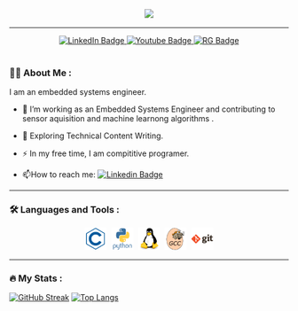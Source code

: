 <div id="header" align="center">
  <img src="https://media.giphy.com/media/3o85xC8sdW7vmG6bRe/giphy.gif">
</div>

---

<div id="badges" align="center">
  <a href="https://www.linkedin.com/in/fathi-mahdi-a4a4bb14b">
    <img src="https://img.shields.io/badge/LinkedIn-blue?style=for-the-badge&logo=linkedin&logoColor=white" alt="LinkedIn Badge"/>
  </a>
  <a href="https://www.youtube.com/channel/UCsDkG3pd7UkyxDf4hFfBevw/featured">
    <img src="https://img.shields.io/badge/YouTube-red?style=for-the-badge&logo=youtube&logoColor=white" alt="Youtube Badge"/>
  </a>
  <a href="https://www.researchgate.net/profile/Fathi-Mahdi-Elsiddig-Haroun">
    <img src="https://img.shields.io/badge/Researchgate-green?style=for-the-badge&logoColor=white" alt="RG Badge"/>
  </a>
</div>

<div id="veiw" align="center">
<img src="https://komarev.com/ghpvc/?username=FathiMahdi&style=flat-square&color=blue" alt=""/>
</div>


### :man_technologist: About Me :

I am an embedded systems engineer.

- :telescope: I’m working as an Embedded Systems Engineer and contributing to sensor aquisition and machine learnong algorithms .

- :seedling: Exploring Technical Content Writing.

- :zap: In my free time, I am compititive programer.

- :mailbox:How to reach me: [![Linkedin Badge](https://img.shields.io/badge/-FATHI-blue?style=flat&logo=Linkedin&logoColor=white)](https://www.linkedin.com/in/fathi-mahdi-a4a4bb14b)
 
---

### :hammer_and_wrench: Languages and Tools :
<div id="languages" align="center">
  <img src="https://github.com/devicons/devicon/blob/master/icons/c/c-line.svg" title="C" alt="C" width="40" height="40">&nbsp;
  <img src="https://github.com/devicons/devicon/blob/master/icons/python/python-original-wordmark.svg" title="python" alt="python" width="40" height="40">&nbsp;
  <img src="https://github.com/devicons/devicon/blob/master/icons/linux/linux-original.svg" title="ubuntu" alt="ubuntu" width="40" height="40">&nbsp;
  <img src="https://github.com/devicons/devicon/blob/master/icons/gcc/gcc-original.svg" title="gcc" alt="gcc" width="40" height="40">&nbsp;
  <img src="https://github.com/devicons/devicon/blob/master/icons/git/git-original-wordmark.svg" title="Git" **alt="Git" width="40" height="40"/>
</div>

---

### :fire: My Stats :
[![GitHub Streak](http://github-readme-streak-stats.herokuapp.com?user=FathiMahdi&theme=gruvbox)](https://git.io/streak-stats)
[![Top Langs](https://github-readme-stats.vercel.app/api/top-langs/?username=FathiMahdi)](https://github.com/anuraghazra/github-readme-stats)

